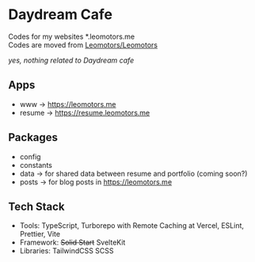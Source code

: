 # Daydream Cafe

Codes for my websites \*.leomotors.me  
Codes are moved from [Leomotors/Leomotors](https://github.com/Leomotors/Leomotors)

_yes, nothing related to Daydream cafe_

## Apps

- www -> https://leomotors.me
- resume -> https://resume.leomotors.me

## Packages

- config
- constants
- data -> for shared data between resume and portfolio (coming soon?)
- posts -> for blog posts in https://leomotors.me

## Tech Stack

- Tools: TypeScript, Turborepo with Remote Caching at Vercel, ESLint, Prettier, Vite
- Framework: ~~Solid Start~~ SvelteKit
- Libraries: TailwindCSS SCSS
